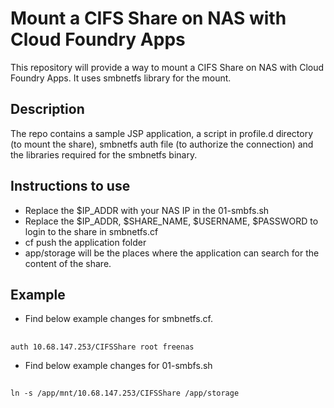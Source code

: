 # Mount a CIFS Share on NAS with Cloud Foundry Apps
This repository will provide a way to mount a CIFS Share on NAS with Cloud Foundry Apps. It uses smbnetfs library for the mount.
## Description
The repo contains a sample JSP application, a script in profile.d directory (to mount the share), smbnetfs auth file (to authorize the connection) and the libraries required for the smbnetfs binary. 

## Instructions to use
* Replace the $IP_ADDR with your NAS IP in the 01-smbfs.sh
* Replace the $IP_ADDR, $SHARE_NAME, $USERNAME, $PASSWORD to login to the share in smbnetfs.cf
* cf push the application folder 
* app/storage will be the places where the application can search for the content of the share. 

## Example
* Find below example changes for smbnetfs.cf. 
##
`auth 10.68.147.253/CIFSShare root freenas`

* Find below example changes for 01-smbfs.sh
##
`ln -s /app/mnt/10.68.147.253/CIFSShare /app/storage`
